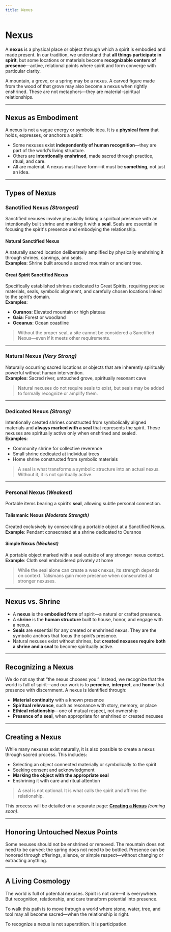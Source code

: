 ```yaml
---
title: Nexus
---
```


# Nexus

A **nexus** is a physical place or object through which a spirit is embodied and made present. In our tradition, we understand that **all things participate in spirit**, but some locations or materials become **recognizable centers of presence**—active, relational points where spirit and form converge with particular clarity.

A mountain, a grove, or a spring may be a nexus. A carved figure made from the wood of that grove may also become a nexus when rightly enshrined. These are not metaphors—they are material-spiritual relationships.

---

## Nexus as Embodiment

A nexus is not a vague energy or symbolic idea. It is a **physical form** that holds, expresses, or anchors a spirit:
- Some nexuses exist **independently of human recognition**—they are part of the world’s living structure.
- Others are **intentionally enshrined**, made sacred through practice, ritual, and care.
- All are material. A nexus must have form—it must be **something**, not just an idea.

---

## Types of Nexus

### Sanctified Nexus *(Strongest)*

Sanctified nexuses involve physically linking a spiritual presence with an intentionally built shrine and marking it with a **seal**. Seals are essential in focusing the spirit's presence and embodying the relationship.

#### Natural Sanctified Nexus  
A naturally sacred location deliberately amplified by physically enshrining it through shrines, carvings, and seals.  
**Examples**: Shrine built around a sacred mountain or ancient tree.

#### Great Spirit Sanctified Nexus  
Specifically established shrines dedicated to Great Spirits, requiring precise materials, seals, symbolic alignment, and carefully chosen locations linked to the spirit’s domain.  
**Examples**:
- **Ouranos**: Elevated mountain or high plateau  
- **Gaia**: Forest or woodland  
- **Oceanus**: Ocean coastline

> Without the proper seal, a site cannot be considered a Sanctified Nexus—even if it meets other requirements.

---

### Natural Nexus *(Very Strong)*

Naturally occurring sacred locations or objects that are inherently spiritually powerful without human intervention.  
**Examples**: Sacred river, untouched grove, spiritually resonant cave

> Natural nexuses do not require seals to exist, but seals may be added to formally recognize or amplify them.

---

### Dedicated Nexus *(Strong)*

Intentionally created shrines constructed from symbolically aligned materials and **always marked with a seal** that represents the spirit. These nexuses are spiritually active only when enshrined and sealed.  
**Examples**:
- Community shrine for collective reverence  
- Small shrine dedicated at individual trees  
- Home shrine constructed from symbolic materials

> A seal is what transforms a symbolic structure into an actual nexus. Without it, it is not spiritually active.

---

### Personal Nexus *(Weakest)*

Portable items bearing a spirit’s **seal**, allowing subtle personal connection.

#### Talismanic Nexus *(Moderate Strength)*  
Created exclusively by consecrating a portable object at a Sanctified Nexus.  
**Example**: Pendant consecrated at a shrine dedicated to Ouranos

#### Simple Nexus *(Weakest)*  
A portable object marked with a seal outside of any stronger nexus context.  
**Example**: Cloth seal embroidered privately at home

> While the seal alone can create a weak nexus, its strength depends on context. Talismans gain more presence when consecrated at stronger nexuses.

---

## Nexus vs. Shrine

- A **nexus** is the **embodied form** of spirit—a natural or crafted presence.
- A **shrine** is the **human structure** built to house, honor, and engage with a nexus.
- **Seals** are essential for any created or enshrined nexus. They are the symbolic anchors that focus the spirit’s presence.
- Natural nexuses exist without shrines, but **created nexuses require both a shrine and a seal** to become spiritually active.

---

## Recognizing a Nexus

We do not say that “the nexus chooses you.” Instead, we recognize that the world is full of spirit—and our work is to **perceive**, **interpret**, and **honor** that presence with discernment. A nexus is identified through:
- **Material continuity** with a known presence  
- **Spiritual relevance**, such as resonance with story, memory, or place  
- **Ethical relationship**—one of mutual respect, not ownership  
- **Presence of a seal**, when appropriate for enshrined or created nexuses

---

## Creating a Nexus

While many nexuses exist naturally, it is also possible to create a nexus through sacred process. This includes:
- Selecting an object connected materially or symbolically to the spirit  
- Seeking consent and acknowledgment  
- **Marking the object with the appropriate seal**  
- Enshrining it with care and ritual attention

> A seal is not optional. It is what calls the spirit and affirms the relationship.

This process will be detailed on a separate page: **[Creating a Nexus](/creating-a-nexus)** *(coming soon)*.

---

## Honoring Untouched Nexus Points

Some nexuses should not be enshrined or removed. The mountain does not need to be carved; the spring does not need to be bottled. Presence can be honored through offerings, silence, or simple respect—without changing or extracting anything.

---

## A Living Cosmology

The world is full of potential nexuses. Spirit is not rare—it is everywhere.  
But recognition, relationship, and care transform potential into presence.

To walk this path is to move through a world where stone, water, tree, and tool may all become sacred—when the relationship is right.

To recognize a nexus is not superstition. It is participation.
